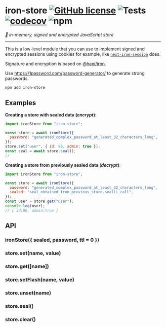 # iron-store [![GitHub license](https://img.shields.io/github/license/vvo/iron-store?style=flat)](https://github.com/vvo/iron-store/blob/master/LICENSE) ![Tests](https://github.com/vvo/iron-store/workflows/CI/badge.svg) [![codecov](https://codecov.io/gh/vvo/iron-store/branch/master/graph/badge.svg)](https://codecov.io/gh/vvo/iron-store) ![npm](https://img.shields.io/npm/v/iron-store)

_🧿 in-memory, signed and encrypted JavaScript store_

---

This is a low-level module that you can use to implement signed and encrypted sessions using cookies for example, like [`next-iron-session`](https://github.com/vvo/next-iron-session) does.

Signature and encryption is based on [@hapi/iron](https://hapi.dev/family/iron/).

Use https://1password.com/password-generator/ to generate strong passwords.

```bash
npm add iron-store
```

## Examples

**Creating a store with sealed data (_encrypt_)**:

```js
import ironStore from "iron-store";

const store = await ironStore({
  password: "generated_complex_password_at_least_32_characters_long",
});
store.set("user", { id: 80, admin: true });
const seal = await store.seal();
//
```

**Creating a store from previously sealed data (_decrypt_)**:

```js
import ironStore from "iron-store";

const store = await ironStore({
  password: "generated_complex_password_at_least_32_characters_long",
  sealed: "seal_obtained_from_previous_store.seal()_call",
});
const user = store.get("user");
console.log(user);
// { id:80, admin:true }
```

## API

### ironStore({ sealed, password, ttl = 0 })

### store.set(name, value)

### store.get([name])

### store.setFlash(name, value)

### store.unset(name)

### store.seal()

### store.clear()
